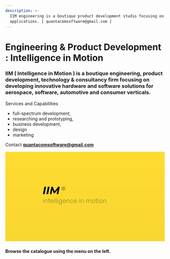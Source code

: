 ```yaml
---
description: >-
  IIM engineering is a boutique product development studio focusing on high-tech
  applications. [ quantacomsoftware@gmail.com ]
---
```


# Engineering & Product Development : Intelligence in Motion

### **IIM** \( Intelligence in Motion \) is a **boutique** engineering, product development, technology & consultancy firm focusing on developing innovative hardware and software solutions for aerospace, software, automotive and consumer verticals. 



Services and Capabilities

* full-spectrum development, 
* researching and prototyping, 
* business development, 
* design
* marketing 



Contact **quantacomsoftware@gmail.com**

![](.gitbook/assets/iim-electric-vehicle-sybsystems%20%281%29.png)



#### Browse the catalogue using the menu on the left.



